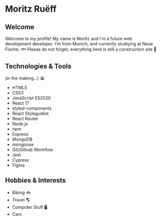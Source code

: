 # Moritz Ruëff

## Welcome 

Welcome to my profile! My name is Moritz and I'm a future web development developer. I'm from Munich, and currently studiying at Neue Fische. :fish:
Please do not forget, everything here is still a construction site 🚧

## Technologies & Tools

(in the making...) :grinning:

- HTML5
- CSS3
- JavaScript ES2020
- React 17
- styled-components
- React Styleguidist
- React Router
- Node.js
- npm
- Express
- MongoDB
- mongoose
- Git/Github Workflow
- Jest
- Cypress   
- Figma   
 
## Hobbies & Interests
- Biking :bike:
- Travel :earth_americas:
- Computer Stuff :desktop_computer: 
- Cars 
